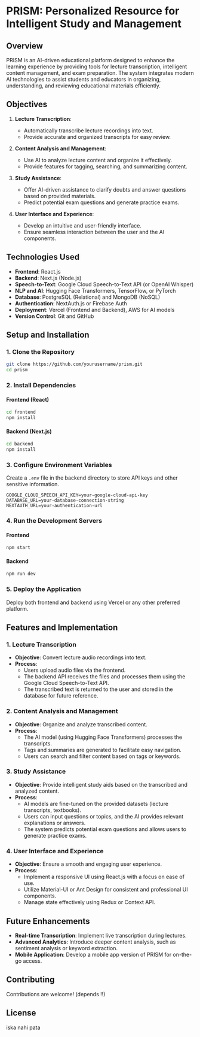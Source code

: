 
# PRISM: Personalized Resource for Intelligent Study and Management

## Overview

PRISM is an AI-driven educational platform designed to enhance the learning experience by providing tools for lecture transcription, intelligent content management, and exam preparation. The system integrates modern AI technologies to assist students and educators in organizing, understanding, and reviewing educational materials efficiently.

## Objectives

1. **Lecture Transcription**:
   - Automatically transcribe lecture recordings into text.
   - Provide accurate and organized transcripts for easy review.
  
2. **Content Analysis and Management**:
   - Use AI to analyze lecture content and organize it effectively.
   - Provide features for tagging, searching, and summarizing content.
  
3. **Study Assistance**:
   - Offer AI-driven assistance to clarify doubts and answer questions based on provided materials.
   - Predict potential exam questions and generate practice exams.

4. **User Interface and Experience**:
   - Develop an intuitive and user-friendly interface.
   - Ensure seamless interaction between the user and the AI components.

## Technologies Used

- **Frontend**: React.js
- **Backend**: Next.js (Node.js)
- **Speech-to-Text**: Google Cloud Speech-to-Text API (or OpenAI Whisper)
- **NLP and AI**: Hugging Face Transformers, TensorFlow, or PyTorch
- **Database**: PostgreSQL (Relational) and MongoDB (NoSQL)
- **Authentication**: NextAuth.js or Firebase Auth
- **Deployment**: Vercel (Frontend and Backend), AWS for AI models
- **Version Control**: Git and GitHub

## Setup and Installation

### 1. Clone the Repository

```bash
git clone https://github.com/yourusername/prism.git
cd prism
```

### 2. Install Dependencies

#### Frontend (React)

```bash
cd frontend
npm install
```

#### Backend (Next.js)

```bash
cd backend
npm install
```

### 3. Configure Environment Variables

Create a `.env` file in the backend directory to store API keys and other sensitive information.

```plaintext
GOOGLE_CLOUD_SPEECH_API_KEY=your-google-cloud-api-key
DATABASE_URL=your-database-connection-string
NEXTAUTH_URL=your-authentication-url
```

### 4. Run the Development Servers

#### Frontend

```bash
npm start
```

#### Backend

```bash
npm run dev
```

### 5. Deploy the Application

Deploy both frontend and backend using Vercel or any other preferred platform.

## Features and Implementation

### 1. Lecture Transcription

- **Objective**: Convert lecture audio recordings into text.
- **Process**:
  - Users upload audio files via the frontend.
  - The backend API receives the files and processes them using the Google Cloud Speech-to-Text API.
  - The transcribed text is returned to the user and stored in the database for future reference.

### 2. Content Analysis and Management

- **Objective**: Organize and analyze transcribed content.
- **Process**:
  - The AI model (using Hugging Face Transformers) processes the transcripts.
  - Tags and summaries are generated to facilitate easy navigation.
  - Users can search and filter content based on tags or keywords.

### 3. Study Assistance

- **Objective**: Provide intelligent study aids based on the transcribed and analyzed content.
- **Process**:
  - AI models are fine-tuned on the provided datasets (lecture transcripts, textbooks).
  - Users can input questions or topics, and the AI provides relevant explanations or answers.
  - The system predicts potential exam questions and allows users to generate practice exams.

### 4. User Interface and Experience

- **Objective**: Ensure a smooth and engaging user experience.
- **Process**:
  - Implement a responsive UI using React.js with a focus on ease of use.
  - Utilize Material-UI or Ant Design for consistent and professional UI components.
  - Manage state effectively using Redux or Context API.

## Future Enhancements

- **Real-time Transcription**: Implement live transcription during lectures.
- **Advanced Analytics**: Introduce deeper content analysis, such as sentiment analysis or keyword extraction.
- **Mobile Application**: Develop a mobile app version of PRISM for on-the-go access.

## Contributing

Contributions are welcome! (depends !!)

## License

iska nahi pata
